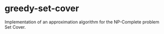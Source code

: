 # greedy-set-cover
Implementation of an approximation algorithm for the NP-Complete problem Set Cover.
